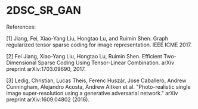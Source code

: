 # 2DSC_SR_GAN
References: 

[1] Jiang, Fei, Xiao-Yang Liu, Hongtao Lu, and Ruimin Shen. 
    Graph regularized tensor sparse coding for image representation. 
    IEEE ICME 2017.
    
[2] Fei Jiang, Xiao-Yang Liu, Hongtao Lu, Ruimin Shen.
    Efficient Two-Dimensional Sparse Coding Using Tensor-Linear Combination.
    arXiv preprint arXiv:1703.09690, 2017.
   
[3] Ledig, Christian, Lucas Theis, Ferenc Huszár, Jose Caballero, Andrew Cunningham, Alejandro Acosta, Andrew Aitken et al. 
    "Photo-realistic single image super-resolution using a generative adversarial network." 
    arXiv preprint arXiv:1609.04802 (2016).
